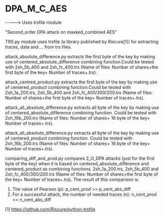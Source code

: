 # DPA_M_C_AES
-----> Uses trsfile module 

"Second_order DPA attack on masked_combined AES"


TRS.py module uses trsfile (a library published by Riscure[1]) for extracting traces, data and ... from trs files.

attack_absolute_difference.py extracts the first byte of the key by making use of centered_absolute_difference combining function.Could be tested with 2sh_5b_400 and 2sh_fc_400.trs (Name of files: Number of shares+the first byte of the key+ Number of traces+.trs).

attack_centred_product.py extracts the first byte of the key by making use of centered_product combining function.Could be tested with 2sh_1a_200.trs, 2sh_5b_400 and 2sh_fc_400/300/200.trs (Name of files: Number of shares+the first byte of the key+ Number of traces+.trs).

attack_all_absolute_difference.py extracts all byte of the key by making use of centered_absolute_difference combining function. Could be tested with 2sh_16b_200.trs (Name of files: Number of shares+ 16 byte of the key+ Number of traces+.trs).

attack_all_absolute_difference.py extracts all byte of the key by making use of centered_product combining function. Could be tested with 2sh_16b_200.trs (Name of files: Number of shares+ 16 byte of the key+ Number of traces+.trs).

comparing_diff_and_prod.py compares 2_O_DPA attacks (just for the first byte of the key) when it is based on centered_absolute_difference and centered_product as combining functions. 2sh_1a_200.trs, 2sh_5b_400 and 2sh_fc_400/300/200.trs (Name of files: Number of shares+the first byte of the key+ Number of traces+.trs).
The result of this comparison is:
1) The value of Pearson (p): p_cent_prod >> p_cent_abs_diff
2) For a successful attack, the number of needed traces (n): n_cent_prod << n_cent_abs_diff


[1]  https://github.com/Riscure/python-trsfile
